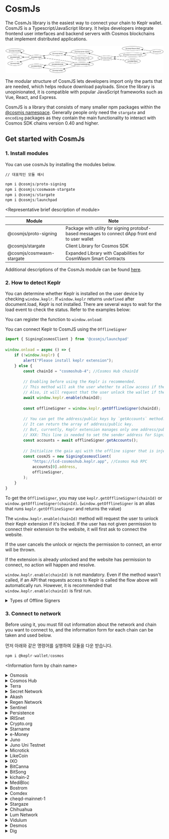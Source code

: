 # CosmJs

The CosmJs library is the easiest way to connect your chain to Keplr wallet. CosmJS is a Typescript/JavaScript library. It helps developers integrate frontend user interfaces and backend servers with Cosmos blockchains that implement distributed applications.&#x20;

![](<../.gitbook/assets/image (1) (1).png>)

The modular structure of CosmJS lets developers import only the parts that are needed, which helps reduce download payloads. Since the library is unopinionated, it is compatible with popular JavaScript frameworks such as Vue, React, and Express.&#x20;

CosmJS is a library that consists of many smaller npm packages within the [@cosmjs namespace](https://www.npmjs.com/org/cosmjs). Generally people only need the `stargate` and `encoding` packages as they contain the main functionality to interact with Cosmos SDK chains version 0.40 and higher.&#x20;

## Get started with CosmJs

### 1. Install modules

You can use cosmJs by installing the modules below.

```
// 대표적인 모듈 예시
```

```javascript
npm i @cosmjs/proto-signing
npm i @cosmjs/cosmwasm-stargate
npm i @cosmjs/stargate
npm i @cosmjs/launchpad
```

\<Representative brief description of module>

| Module                    | Note                                                                                              |
| ------------------------- | ------------------------------------------------------------------------------------------------- |
| @cosmjs/proto-signing     | Package with utility for signing protobuf-based messages to connect dApp front end to user wallet |
| @cosmjs/stargate          | Client Library for Cosmos SDK                                                                     |
| @cosmjs/cosmwasm-stargate | Expanded Library with Capabilities for CosmWasm Smart Contracts                                   |

Additional descriptions of the CosmJs module can be found [here](https://www.npmjs.com/org/cosmjs).

### 2. How to detect Keplr

You can determine whether Keplr is installed on the user device by checking `window.keplr`. If `window.keplr` returns `undefined` after document.load, Keplr is not installed. There are several ways to wait for the load event to check the status. Refer to the examples below:

You can register the function to `window.onload`:



You can connect Keplr to CosmJS using the `OfflineSigner`

```javascript
import { SigningCosmosClient } from '@cosmjs/launchpad'

window.onload = async () => {
    if (!window.keplr) {
        alert("Please install keplr extension");
    } else {
        const chainId = "cosmoshub-4"; //Cosmos Hub chainId
        
        // Enabling before using the Keplr is recommended.
        // This method will ask the user whether to allow access if they haven't visited this website.
        // Also, it will request that the user unlock the wallet if the wallet is locked.
        await window.keplr.enable(chainId);

        const offlineSigner = window.keplr.getOfflineSigner(chainId);

        // You can get the address/public keys by `getAccounts` method.
        // It can return the array of address/public key.
        // But, currently, Keplr extension manages only one address/public key pair.
        // XXX: This line is needed to set the sender address for SigningCosmosClient.
        const accounts = await offlineSigner.getAccounts();

        // Initialize the gaia api with the offline signer that is injected by Keplr extension.
        const cosmJS = new SigningCosmosClient(
            "https://lcd-cosmoshub.keplr.app", //Cosmos Hub RPC
            accounts[0].address,
            offlineSigner,
        );
    }
}
```

To get the `OfflineSigner`, you may use `keplr.getOfflineSigner(chainId)` or `window.getOfflineSigner(chainId)`. (`window.getOfflineSigner` is an alias that runs `keplr.getOfflineSigner` and returns the value)

The `window.keplr.enable(chainId)` method will request the user to unlock their Keplr extension if it's locked. If the user has not given permission to connect their extension to the website, it will first ask to connect the website.

If the user cancels the unlock or rejects the permission to connect, an error will be thrown.

If the extension is already unlocked and the website has permission to connect, no action will happen and resolve.

`window.keplr.enable(chainId)` is not mandatory. Even if the method wasn't called, if an API that requests access to Keplr is called the flow above will automatically run. However, it is recommended that `window.keplr.enable(chainId)` is first run.

<details>

<summary>Types of Offline Signers</summary>

In CosmJS, there are two types of Signers: OfflineSigner and OfflineDirectSigner. OfflineSigner is used to sign SignDoc serialized with Amino in Cosmos SDK Launchpad (Cosmos SDK v0.39.x or below). OfflineDirectSigner is used to sign Protobuf encoded SignDoc.

Keplr supports both types of Signers. Keplr’s `keplr.getOfflineSigner(chainId)` or `window.getOfflineSigner(chainId)` returns a Signer that satisfies both the OfflineSigner and OfflineDirectSigner. Therefore, when using CosmJS with this Signer, Amino is used for Launchpad chains and Protobuf is used for Stargate chains.

However, if the msg to be sent is able to be serialized/deserialized using Amino codec you can use a signer for Amino. Also, as there are some limitations to protobuf type sign doc, there may be cases when Amino is necessary. For example, Protobuf formatted sign doc is currently not supported by Ledger Nano’s Cosmos app. Also, because protobuf sign doc is binary formatted, msgs not natively supported by Keplr may not be human-readable.

If you’d like to enforce the use of Amino, you can use the following APIs: `keplr.getOfflineSignerOnlyAmino(chainId)` or `window.getOfflineSignerOnlyAmino(chainId: string)`. Because this will always return an Amino compatible signer, any CosmJS requested msg that is Amino compatible will request an Amino SignDoc to Keplr.

Also, `window.getOfflineSignerAuto(chainId: string): Promise<OfflineSigner | OfflineDirectSigner>` or `window.getOfflineSignerAuto(chainId: string): Promise<OfflineSigner | OfflineDirectSigner>` API is supported. Please note that the value returned is async. This API automatically returns a signer that only supports Amino if the account is a Ledger-based account, and returns a signer that is compatible for both Amino and Protobuf if the account is a mnemonic/private key-based account. Because this API is affected by the type of the connected Keplr account, if [keplr\_keystorechange](https://docs.keplr.app/api/#change-key-store-event) event is used to detect account changes the signer must be changed using the API when this event has been triggered.

</details>

### 3. Connect to network

Before using it, you must fill out information about the network and chain you want to connect to, and the information form for each chain can be taken and used below.

먼저 아래와 같은 명령어를 실행하여 모듈을 다운 받습니다.

```javascript
npm i @keplr-wallet/cosmos
```

\<Information form by chain name>

<details>

<summary>Osmosis</summary>

```javascript
import { Bech32Address } from '@keplr-wallet/cosmos';

// https://github.com/osmosis-labs/osmosis-frontend/blob/master/src/config.ts#L531

export const EmbedChainInfos =
	{
	rpc: 'https://rpc-osmosis.blockapsis.com',
  	rest: 'https://lcd-osmosis.blockapsis.com',
	chainId: 'osmosis-1',
	chainName: 'Osmosis',
	stakeCurrency: {
		coinDenom: 'OSMO',
		coinMinimalDenom: 'uosmo',
		coinDecimals: 6,
		coinGeckoId: 'osmosis',
		coinImageUrl: window.location.origin + '/public/assets/tokens/osmosis.svg',
	},
	bip44: {
		coinType: 118,
	},
		bech32Config: Bech32Address.defaultBech32Config('osmo'),
		currencies: [
			{
				coinDenom: 'OSMO',
				coinMinimalDenom: 'uosmo',
				coinDecimals: 6,
				coinGeckoId: 'osmosis',
				coinImageUrl: window.location.origin + '/public/assets/tokens/osmosis.svg',
			},
			{
				coinDenom: 'ION',
				coinMinimalDenom: 'uion',
				coinDecimals: 6,
				coinGeckoId: 'ion',
				coinImageUrl: window.location.origin + '/public/assets/tokens/ion.png',
			},
		],
		feeCurrencies: [
			{
				coinDenom: 'OSMO',
				coinMinimalDenom: 'uosmo',
				coinDecimals: 6,
				coinGeckoId: 'osmosis',
				coinImageUrl: window.location.origin + '/public/assets/tokens/osmosis.svg',
			},
		],
		features: ['stargate', 'ibc-transfer', 'no-legacy-stdTx', 'ibc-go'],
		explorerUrlToTx: 'https://www.mintscan.io/osmosis/txs/{txHash}',
	}
```

</details>

<details>

<summary>Cosmos Hub</summary>

```javascript
import { Bech32Address } from '@keplr-wallet/cosmos';

// https://github.com/osmosis-labs/osmosis-frontend/blob/master/src/config.ts#L531

export const EmbedChainInfos = 
	
	{
		rpc: 'https://rpc-cosmoshub.keplr.app',
		rest: 'https://lcd-cosmoshub.keplr.app',
		chainId: 'cosmoshub-4',
		chainName: 'Cosmos Hub',
		stakeCurrency: {
			coinDenom: 'ATOM',
			coinMinimalDenom: 'uatom',
			coinDecimals: 6,
			coinGeckoId: 'cosmos',
			coinImageUrl: window.location.origin + '/public/assets/tokens/cosmos.svg',
		},
		bip44: {
			coinType: 118,
		},
		bech32Config: Bech32Address.defaultBech32Config('cosmos'),
		currencies: [
			{
				coinDenom: 'ATOM',
				coinMinimalDenom: 'uatom',
				coinDecimals: 6,
				coinGeckoId: 'cosmos',
				coinImageUrl: window.location.origin + '/public/assets/tokens/cosmos.svg',
			},
		],
		feeCurrencies: [
			{
				coinDenom: 'ATOM',
				coinMinimalDenom: 'uatom',
				coinDecimals: 6,
				coinGeckoId: 'cosmos',
				coinImageUrl: window.location.origin + '/public/assets/tokens/cosmos.svg',
			},
		],
		coinType: 118,
		features: ['stargate', 'ibc-transfer', 'no-legacy-stdTx', 'ibc-go'],
		explorerUrlToTx: 'https://www.mintscan.io/cosmos/txs/{txHash}',
	},
```

</details>

<details>

<summary>Terra</summary>

```javascript
import { Bech32Address } from '@keplr-wallet/cosmos';

// https://github.com/osmosis-labs/osmosis-frontend/blob/master/src/config.ts#L531

export const EmbedChainInfos = 
	
		{
		rpc: 'https://rpc-columbus.keplr.app',
		rest: 'https://lcd-columbus.keplr.app',
		chainId: 'columbus-5',
		chainName: 'Terra',
		stakeCurrency: {
			coinDenom: 'LUNA',
			coinMinimalDenom: 'uluna',
			coinDecimals: 6,
			coinGeckoId: 'terra-luna',
			coinImageUrl: window.location.origin + '/public/assets/tokens/luna.png',
		},
		bip44: {
			coinType: 330,
		},
		bech32Config: Bech32Address.defaultBech32Config('terra'),
		currencies: [
			{
				coinDenom: 'LUNA',
				coinMinimalDenom: 'uluna',
				coinDecimals: 6,
				coinGeckoId: 'terra-luna',
				coinImageUrl: window.location.origin + '/public/assets/tokens/luna.png',
			},
			{
				coinDenom: 'UST',
				coinMinimalDenom: 'uusd',
				coinDecimals: 6,
				coinGeckoId: 'terrausd',
				coinImageUrl: window.location.origin + '/public/assets/tokens/ust.png',
			},
			{
				coinDenom: 'KRT',
				coinMinimalDenom: 'ukrw',
				coinDecimals: 6,
				coinGeckoId: 'terra-krw',
				coinImageUrl: window.location.origin + '/public/assets/tokens/krt.png',
			},
		],
		feeCurrencies: [
			{
				coinDenom: 'LUNA',
				coinMinimalDenom: 'uluna',
				coinDecimals: 6,
				coinGeckoId: 'terra-luna',
				coinImageUrl: window.location.origin + '/public/assets/tokens/luna.png',
			},
			{
				coinDenom: 'UST',
				coinMinimalDenom: 'uusd',
				coinDecimals: 6,
				coinGeckoId: 'terrausd',
				coinImageUrl: window.location.origin + '/public/assets/tokens/ust.png',
			},
		],
		gasPriceStep: {
			low: 0.015,
			average: 0.015,
			high: 0.015,
		},
		features: ['stargate', 'ibc-transfer', 'no-legacy-stdTx'],
		explorerUrlToTx: 'https://finder.terra.money/columbus-5/tx/{txHash}',
	}
```

</details>

<details>

<summary>Secret Network</summary>

```javascript
import { Bech32Address } from '@keplr-wallet/cosmos';

// https://github.com/osmosis-labs/osmosis-frontend/blob/master/src/config.ts#L531

export const EmbedChainInfos = 
	
	{
		rpc: 'https://rpc-secret.keplr.app',
		rest: 'https://lcd-secret.keplr.app',
		chainId: 'secret-4',
		chainName: 'Secret Network',
		stakeCurrency: {
			coinDenom: 'SCRT',
			coinMinimalDenom: 'uscrt',
			coinDecimals: 6,
			coinGeckoId: 'secret',
			coinImageUrl: window.location.origin + '/public/assets/tokens/scrt.svg',
		},
		bip44: {
			coinType: 529,
		},
		bech32Config: Bech32Address.defaultBech32Config('secret'),
		currencies: [
			{
				coinDenom: 'SCRT',
				coinMinimalDenom: 'uscrt',
				coinDecimals: 6,
				coinGeckoId: 'secret',
				coinImageUrl: window.location.origin + '/public/assets/tokens/scrt.svg',
			},
		],
		feeCurrencies: [
			{
				coinDenom: 'SCRT',
				coinMinimalDenom: 'uscrt',
				coinDecimals: 6,
				coinGeckoId: 'secret',
				coinImageUrl: window.location.origin + '/public/assets/tokens/scrt.svg',
			},
		],
		coinType: 118,
		features: ['stargate', 'ibc-transfer', 'no-legacy-stdTx'],
		explorerUrlToTx: 'https://secretnodes.com/secret/chains/secret-4/transactions/{txHash}',
	}
```

</details>

<details>

<summary>Akash</summary>

```javascript
import { Bech32Address } from '@keplr-wallet/cosmos';

// https://github.com/osmosis-labs/osmosis-frontend/blob/master/src/config.ts#L531

export const EmbedChainInfos = 
	
	{
		rpc: 'https://rpc-akash.keplr.app',
		rest: 'https://lcd-akash.keplr.app',
		chainId: 'akashnet-2',
		chainName: 'Akash',
		stakeCurrency: {
			coinDenom: 'AKT',
			coinMinimalDenom: 'uakt',
			coinDecimals: 6,
			coinGeckoId: 'akash-network',
			coinImageUrl: window.location.origin + '/public/assets/tokens/akt.svg',
		},
		bip44: {
			coinType: 118,
		},
		bech32Config: Bech32Address.defaultBech32Config('akash'),
		currencies: [
			{
				coinDenom: 'AKT',
				coinMinimalDenom: 'uakt',
				coinDecimals: 6,
				coinGeckoId: 'akash-network',
				coinImageUrl: window.location.origin + '/public/assets/tokens/akt.svg',
			},
		],
		feeCurrencies: [
			{
				coinDenom: 'AKT',
				coinMinimalDenom: 'uakt',
				coinDecimals: 6,
				coinGeckoId: 'akash-network',
				coinImageUrl: window.location.origin + '/public/assets/tokens/akt.svg',
			},
		],
		coinType: 118,
		features: ['stargate', 'ibc-transfer'],
		explorerUrlToTx: 'https://www.mintscan.io/akash/txs/{txHash}',
	}
```

</details>

<details>

<summary>Regen Network</summary>

```javascript
import { Bech32Address } from '@keplr-wallet/cosmos';

// https://github.com/osmosis-labs/osmosis-frontend/blob/master/src/config.ts#L531

export const EmbedChainInfos = 
	
	{
		rpc: 'https://rpc-regen.keplr.app',
		rest: 'https://lcd-regen.keplr.app',
		chainId: 'regen-1',
		chainName: 'Regen Network',
		stakeCurrency: {
			coinDenom: 'REGEN',
			coinMinimalDenom: 'uregen',
			coinDecimals: 6,
			coinImageUrl: window.location.origin + '/public/assets/tokens/regen.png',
			coinGeckoId: 'regen',
		},
		bip44: { coinType: 118 },
		bech32Config: Bech32Address.defaultBech32Config('regen'),
		currencies: [
			{
				coinDenom: 'REGEN',
				coinMinimalDenom: 'uregen',
				coinDecimals: 6,
				coinImageUrl: window.location.origin + '/public/assets/tokens/regen.png',
				coinGeckoId: 'regen',
			},
		],
		feeCurrencies: [
			{
				coinDenom: 'REGEN',
				coinMinimalDenom: 'uregen',
				coinDecimals: 6,
				coinImageUrl: window.location.origin + '/public/assets/tokens/regen.png',
				coinGeckoId: 'regen',
			},
		],
		features: ['stargate', 'ibc-transfer', 'no-legacy-stdTx'],
		explorerUrlToTx: 'https://regen.aneka.io/txs/{txHash}',
	}
```

</details>

<details>

<summary>Sentinel</summary>

```javascript
import { Bech32Address } from '@keplr-wallet/cosmos';

// https://github.com/osmosis-labs/osmosis-frontend/blob/master/src/config.ts#L531

export const EmbedChainInfos = 
	
	{
		rpc: 'https://rpc-sentinel.keplr.app',
		rest: 'https://lcd-sentinel.keplr.app',
		chainId: 'sentinelhub-2',
		chainName: 'Sentinel',
		stakeCurrency: {
			coinDenom: 'DVPN',
			coinMinimalDenom: 'udvpn',
			coinDecimals: 6,
			coinGeckoId: 'sentinel',
			coinImageUrl: window.location.origin + '/public/assets/tokens/dvpn.png',
		},
		bip44: { coinType: 118 },
		bech32Config: Bech32Address.defaultBech32Config('sent'),
		currencies: [
			{
				coinDenom: 'DVPN',
				coinMinimalDenom: 'udvpn',
				coinDecimals: 6,
				coinGeckoId: 'sentinel',
				coinImageUrl: window.location.origin + '/public/assets/tokens/dvpn.png',
			},
		],
		feeCurrencies: [
			{
				coinDenom: 'DVPN',
				coinMinimalDenom: 'udvpn',
				coinDecimals: 6,
				coinGeckoId: 'sentinel',
				coinImageUrl: window.location.origin + '/public/assets/tokens/dvpn.png',
			},
		],
		explorerUrlToTx: 'https://www.mintscan.io/sentinel/txs/{txHash}',
		features: ['stargate', 'ibc-transfer'],
	}
```

</details>

<details>

<summary>Persistence</summary>

```javascript
import { Bech32Address } from '@keplr-wallet/cosmos';

// https://github.com/osmosis-labs/osmosis-frontend/blob/master/src/config.ts#L531

export const EmbedChainInfos = 
	
	{
		rpc: 'https://rpc-persistence.keplr.app',
		rest: 'https://lcd-persistence.keplr.app',
		chainId: 'core-1',
		chainName: 'Persistence',
		stakeCurrency: {
			coinDenom: 'XPRT',
			coinMinimalDenom: 'uxprt',
			coinDecimals: 6,
			coinGeckoId: 'persistence',
			coinImageUrl: window.location.origin + '/public/assets/tokens/xprt.png',
		},
		bip44: {
			coinType: 750,
		},
		bech32Config: Bech32Address.defaultBech32Config('persistence'),
		currencies: [
			{
				coinDenom: 'XPRT',
				coinMinimalDenom: 'uxprt',
				coinDecimals: 6,
				coinGeckoId: 'persistence',
				coinImageUrl: window.location.origin + '/public/assets/tokens/xprt.png',
			},
		],
		feeCurrencies: [
			{
				coinDenom: 'XPRT',
				coinMinimalDenom: 'uxprt',
				coinDecimals: 6,
				coinGeckoId: 'persistence',
				coinImageUrl: window.location.origin + '/public/assets/tokens/xprt.png',
			},
		],
		features: ['stargate', 'ibc-transfer'],
		explorerUrlToTx: 'https://www.mintscan.io/persistence/txs/{txHash}',
	}
```

</details>

<details>

<summary>IRISnet</summary>

```javascript
import { Bech32Address } from '@keplr-wallet/cosmos';

// https://github.com/osmosis-labs/osmosis-frontend/blob/master/src/config.ts#L531

export const EmbedChainInfos = 
	
	{
		rpc: 'https://rpc-iris.keplr.app',
		rest: 'https://lcd-iris.keplr.app',
		chainId: 'irishub-1',
		chainName: 'IRISnet',
		stakeCurrency: {
			coinDenom: 'IRIS',
			coinMinimalDenom: 'uiris',
			coinDecimals: 6,
			coinGeckoId: 'iris-network',
			coinImageUrl: window.location.origin + '/public/assets/tokens/iris.svg',
		},
		bip44: {
			coinType: 118,
		},
		bech32Config: Bech32Address.defaultBech32Config('iaa'),
		currencies: [
			{
				coinDenom: 'IRIS',
				coinMinimalDenom: 'uiris',
				coinDecimals: 6,
				coinGeckoId: 'iris-network',
				coinImageUrl: window.location.origin + '/public/assets/tokens/iris.svg',
			},
		],
		feeCurrencies: [
			{
				coinDenom: 'IRIS',
				coinMinimalDenom: 'uiris',
				coinDecimals: 6,
				coinGeckoId: 'iris-network',
				coinImageUrl: window.location.origin + '/public/assets/tokens/iris.svg',
			},
		],
		features: ['stargate', 'ibc-transfer', 'no-legacy-stdTx'],
		explorerUrlToTx: 'https://www.mintscan.io/iris/txs/{txHash}'
	}
```

</details>

<details>

<summary>Crypto.org</summary>

```javascript
import { Bech32Address } from '@keplr-wallet/cosmos';

// https://github.com/osmosis-labs/osmosis-frontend/blob/master/src/config.ts#L531

export const EmbedChainInfos = 
	
	{
		rpc: 'https://rpc-crypto-org.keplr.app/',
		rest: 'https://lcd-crypto-org.keplr.app/',
		chainId: 'crypto-org-chain-mainnet-1',
		chainName: 'Crypto.org',
		stakeCurrency: {
			coinDenom: 'CRO',
			coinMinimalDenom: 'basecro',
			coinDecimals: 8,
			coinGeckoId: 'crypto-com-chain',
			coinImageUrl: window.location.origin + '/public/assets/tokens/cro.png',
		},
		bip44: {
			coinType: 394,
		},
		bech32Config: Bech32Address.defaultBech32Config('cro'),
		currencies: [
			{
				coinDenom: 'CRO',
				coinMinimalDenom: 'basecro',
				coinDecimals: 8,
				coinGeckoId: 'crypto-com-chain',
				coinImageUrl: window.location.origin + '/public/assets/tokens/cro.png',
			},
		],
		feeCurrencies: [
			{
				coinDenom: 'CRO',
				coinMinimalDenom: 'basecro',
				coinDecimals: 8,
				coinGeckoId: 'crypto-com-chain',
				coinImageUrl: window.location.origin + '/public/assets/tokens/cro.png',
			},
		],
		features: ['stargate', 'ibc-transfer', 'no-legacy-stdTx'],
		explorerUrlToTx: 'https://www.mintscan.io/crypto-org/txs/{txHash}',
	}
```

</details>

<details>

<summary>Starname</summary>

```javascript
import { Bech32Address } from '@keplr-wallet/cosmos';

// https://github.com/osmosis-labs/osmosis-frontend/blob/master/src/config.ts#L531

export const EmbedChainInfos = 
	
	{
		rpc: 'https://rpc-iov.keplr.app',
		rest: 'https://lcd-iov.keplr.app',
		chainId: 'iov-mainnet-ibc',
		chainName: 'Starname',
		stakeCurrency: {
			coinDenom: 'IOV',
			coinMinimalDenom: 'uiov',
			coinDecimals: 6,
			coinGeckoId: 'starname',
			coinImageUrl: window.location.origin + '/public/assets/tokens/iov.png',
		},
		bip44: {
			coinType: 234,
		},
		bech32Config: Bech32Address.defaultBech32Config('star'),
		currencies: [
			{
				coinDenom: 'IOV',
				coinMinimalDenom: 'uiov',
				coinDecimals: 6,
				coinGeckoId: 'starname',
				coinImageUrl: window.location.origin + '/public/assets/tokens/iov.png',
			},
		],
		feeCurrencies: [
			{
				coinDenom: 'IOV',
				coinMinimalDenom: 'uiov',
				coinDecimals: 6,
				coinGeckoId: 'starname',
				coinImageUrl: window.location.origin + '/public/assets/tokens/iov.png',
			},
		],
		features: ['stargate', 'ibc-transfer'],
		explorerUrlToTx: 'https://www.mintscan.io/starname/txs/{txHash}',
	}
```

</details>

<details>

<summary>e-Money</summary>

```javascript
import { Bech32Address } from '@keplr-wallet/cosmos';

// https://github.com/osmosis-labs/osmosis-frontend/blob/master/src/config.ts#L531

export const EmbedChainInfos = 
	
	{
		rpc: 'https://rpc-emoney.keplr.app',
		rest: 'https://lcd-emoney.keplr.app',
		chainId: 'emoney-3',
		chainName: 'e-Money',
		stakeCurrency: {
			coinDenom: 'NGM',
			coinMinimalDenom: 'ungm',
			coinDecimals: 6,
			coinGeckoId: 'e-money',
			coinImageUrl: window.location.origin + '/public/assets/tokens/ngm.png',
		},
		bip44: {
			coinType: 118,
		},
		bech32Config: Bech32Address.defaultBech32Config('emoney'),
		currencies: [
			{
				coinDenom: 'NGM',
				coinMinimalDenom: 'ungm',
				coinDecimals: 6,
				coinGeckoId: 'e-money',
				coinImageUrl: window.location.origin + '/public/assets/tokens/ngm.png',
			},
			{
				coinDenom: 'EEUR',
				coinMinimalDenom: 'eeur',
				coinDecimals: 6,
				coinGeckoId: 'e-money-eur',
				coinImageUrl: window.location.origin + '/public/assets/tokens/eeur.png',
			},
		],
		feeCurrencies: [
			{
				coinDenom: 'NGM',
				coinMinimalDenom: 'ungm',
				coinDecimals: 6,
				coinGeckoId: 'e-money',
				coinImageUrl: window.location.origin + '/public/assets/tokens/ngm.png',
			},
		],
		gasPriceStep: {
			low: 1,
			average: 1,
			high: 1,
		},
		features: ['stargate', 'ibc-transfer'],
		explorerUrlToTx: 'https://emoney.bigdipper.live/transactions/{txHash}',
	}
```

</details>

<details>

<summary>Juno</summary>

```javascript
import { Bech32Address } from '@keplr-wallet/cosmos';

// https://github.com/osmosis-labs/osmosis-frontend/blob/master/src/config.ts#L531

export const EmbedChainInfos = 
	
	{
		rpc: 'https://rpc-juno.keplr.app',
		rest: 'https://lcd-juno.keplr.app',
		chainId: 'juno-1',
		chainName: 'Juno',
		stakeCurrency: {
			coinDenom: 'JUNO',
			coinMinimalDenom: 'ujuno',
			coinDecimals: 6,
			coinGeckoId: 'juno-network',
			coinImageUrl: window.location.origin + '/public/assets/tokens/juno.svg',
		},
		bip44: {
			coinType: 118,
		},
		bech32Config: Bech32Address.defaultBech32Config('juno'),
		currencies: [
			{
				coinDenom: 'JUNO',
				coinMinimalDenom: 'ujuno',
				coinDecimals: 6,
				coinGeckoId: 'juno-network',
				coinImageUrl: window.location.origin + '/public/assets/tokens/juno.svg',
			},
		],
		feeCurrencies: [
			{
				coinDenom: 'JUNO',
				coinMinimalDenom: 'ujuno',
				coinDecimals: 6,
				coinGeckoId: 'juno-network',
				coinImageUrl: window.location.origin + '/public/assets/tokens/juno.svg',
			},
		],
		features: ['stargate', 'ibc-transfer'],
		explorerUrlToTx: 'https://www.mintscan.io/juno/txs/{txHash}',
	}
```

</details>

<details>

<summary>Juno Uni Testnet</summary>

```javascript
import { Bech32Address } from "@keplr-wallet/cosmos";

const ChainInfo = {
  rpc: "https://rpc.uni.junomint.com",
  rest: "https://lcd-juno.keplr.app",
  chainId: "uni-3",
  chainName: "Juno Uni Testnet",
  stakeCurrency: {
    coinDenom: "JUNOX",
    coinMinimalDenom: "ujunox",
    coinDecimals: 6,
    coinGeckoId: "juno-network",
    coinImageUrl: window.location.origin + "/public/assets/tokens/juno.svg",
  },
  bip44: {
    coinType: 118,
  },
  bech32Config: Bech32Address.defaultBech32Config("juno"),
  currencies: [
    {
      coinDenom: "JUNOX",
      coinMinimalDenom: "ujunox",
      coinDecimals: 6,
      coinGeckoId: "juno-network",
      coinImageUrl: window.location.origin + "/public/assets/tokens/juno.svg",
    },
  ],
  feeCurrencies: [
    {
      coinDenom: "JUNOX",
      coinMinimalDenom: "ujunox",
      coinDecimals: 6,
      coinGeckoId: "juno-network",
      coinImageUrl: window.location.origin + "/public/assets/tokens/juno.svg",
    },
  ],
  features: ["stargate", "ibc-transfer"],
  explorerUrlToTx: "https://www.mintscan.io/juno/txs/{txHash}",
};

export default ChainInfo;
```

</details>

<details>

<summary>Microtick</summary>

```javascript
import { Bech32Address } from '@keplr-wallet/cosmos';

// https://github.com/osmosis-labs/osmosis-frontend/blob/master/src/config.ts#L531

export const EmbedChainInfos = 
	
	{
		rpc: 'https://rpc-microtick.keplr.app',
		rest: 'https://lcd-microtick.keplr.app',
		chainId: 'microtick-1',
		chainName: 'Microtick',
		stakeCurrency: {
			coinDenom: 'TICK',
			coinMinimalDenom: 'utick',
			coinDecimals: 6,
			coinGeckoId: 'pool:utick',
			coinImageUrl: window.location.origin + '/public/assets/tokens/tick.svg',
		},
		bip44: {
			coinType: 118,
		},
		bech32Config: Bech32Address.defaultBech32Config('micro'),
		currencies: [
			{
				coinDenom: 'TICK',
				coinMinimalDenom: 'utick',
				coinDecimals: 6,
				coinGeckoId: 'pool:utick',
				coinImageUrl: window.location.origin + '/public/assets/tokens/tick.svg',
			},
		],
		feeCurrencies: [
			{
				coinDenom: 'TICK',
				coinMinimalDenom: 'utick',
				coinDecimals: 6,
				coinGeckoId: 'pool:utick',
				coinImageUrl: window.location.origin + '/public/assets/tokens/tick.svg',
			},
		],
		features: ['stargate', 'ibc-transfer'],
		explorerUrlToTx: 'https://explorer.microtick.zone/transactions/{txHash}',
	}
```

</details>

<details>

<summary>LikeCoin</summary>

```javascript
import { Bech32Address } from '@keplr-wallet/cosmos';

// https://github.com/osmosis-labs/osmosis-frontend/blob/master/src/config.ts#L531

export const EmbedChainInfos = 
	
	{
		rpc: 'https://mainnet-node.like.co/rpc',
		rest: 'https://mainnet-node.like.co',
		chainId: 'likecoin-mainnet-2',
		chainName: 'LikeCoin',
		stakeCurrency: {
			coinDenom: 'LIKE',
			coinMinimalDenom: 'nanolike',
			coinDecimals: 9,
			coinGeckoId: 'likecoin',
			coinImageUrl: window.location.origin + '/public/assets/tokens/likecoin.svg',
		},
		bip44: {
			coinType: 118,
		},
		bech32Config: Bech32Address.defaultBech32Config('cosmos'),
		currencies: [
			{
				coinDenom: 'LIKE',
				coinMinimalDenom: 'nanolike',
				coinDecimals: 9,
				coinGeckoId: 'likecoin',
				coinImageUrl: window.location.origin + '/public/assets/tokens/likecoin.svg',
			},
		],
		feeCurrencies: [
			{
				coinDenom: 'LIKE',
				coinMinimalDenom: 'nanolike',
				coinDecimals: 9,
				coinGeckoId: 'likecoin',
				coinImageUrl: window.location.origin + '/public/assets/tokens/likecoin.svg',
			},
		],
		features: ['stargate', 'ibc-transfer'],
		explorerUrlToTx: 'https://likecoin.bigdipper.live/transactions/{txHash}',
	}
```

</details>

<details>

<summary>IXO</summary>

```javascript
import { Bech32Address } from '@keplr-wallet/cosmos';

// https://github.com/osmosis-labs/osmosis-frontend/blob/master/src/config.ts#L531

export const EmbedChainInfos = 
	
	{
		rpc: 'https://rpc-impacthub.keplr.app',
		rest: 'https://lcd-impacthub.keplr.app',
		chainId: 'impacthub-3',
		chainName: 'IXO',
		stakeCurrency: {
			coinDenom: 'IXO',
			coinMinimalDenom: 'uixo',
			coinDecimals: 6,
			coinGeckoId: 'pool:uixo',
			coinImageUrl: window.location.origin + '/public/assets/tokens/ixo.svg',
		},
		bip44: {
			coinType: 118,
		},
		bech32Config: Bech32Address.defaultBech32Config('ixo'),
		currencies: [
			{
				coinDenom: 'IXO',
				coinMinimalDenom: 'uixo',
				coinDecimals: 6,
				coinGeckoId: 'pool:uixo',
				coinImageUrl: window.location.origin + '/public/assets/tokens/ixo.png',
			},
		],
		feeCurrencies: [
			{
				coinDenom: 'IXO',
				coinMinimalDenom: 'uixo',
				coinDecimals: 6,
				coinGeckoId: 'pool:uixo',
				coinImageUrl: window.location.origin + '/public/assets/tokens/ixo.png',
			},
		],
		features: ['stargate', 'ibc-transfer'],
		explorerUrlToTx: 'https://blockscan.ixo.world/transactions/{txHash}',
	}
```

</details>

<details>

<summary>BitCanna</summary>

```javascript
import { Bech32Address } from '@keplr-wallet/cosmos';

// https://github.com/osmosis-labs/osmosis-frontend/blob/master/src/config.ts#L531

export const EmbedChainInfos = 
	
	{
		rpc: 'https://rpc.bitcanna.io',
		rest: 'https://lcd.bitcanna.io',
		chainId: 'bitcanna-1',
		chainName: 'BitCanna',
		stakeCurrency: {
			coinDenom: 'BCNA',
			coinMinimalDenom: 'ubcna',
			coinDecimals: 6,
			coinGeckoId: 'bitcanna',
			coinImageUrl: window.location.origin + '/public/assets/tokens/bcna.svg',
		},
		bip44: {
			coinType: 118,
		},
		bech32Config: Bech32Address.defaultBech32Config('bcna'),
		currencies: [
			{
				coinDenom: 'BCNA',
				coinMinimalDenom: 'ubcna',
				coinDecimals: 6,
				coinGeckoId: 'bitcanna',
				coinImageUrl: window.location.origin + '/public/assets/tokens/bcna.svg',
			},
		],
		feeCurrencies: [
			{
				coinDenom: 'BCNA',
				coinMinimalDenom: 'ubcna',
				coinDecimals: 6,
				coinGeckoId: 'bitcanna',
				coinImageUrl: window.location.origin + '/public/assets/tokens/bcna.svg',
			},
		],
		features: ['stargate', 'ibc-transfer', 'no-legacy-stdTx'],
		explorerUrlToTx: 'https://www.mintscan.io/bitcanna/txs/{txHash}',
	}
```

</details>

<details>

<summary>BitSong</summary>

```javascript
import { Bech32Address } from '@keplr-wallet/cosmos';

// https://github.com/osmosis-labs/osmosis-frontend/blob/master/src/config.ts#L531

export const EmbedChainInfos = 
	
	{
		rpc: 'https://rpc.explorebitsong.com',
		rest: 'https://lcd.explorebitsong.com',
		chainId: 'bitsong-2b',
		chainName: 'BitSong',
		stakeCurrency: {
			coinDenom: 'BTSG',
			coinMinimalDenom: 'ubtsg',
			coinDecimals: 6,
			coinGeckoId: 'pool:ubtsg',
			coinImageUrl: window.location.origin + '/public/assets/tokens/btsg.svg',
		},
		bip44: {
			coinType: 639,
		},
		bech32Config: Bech32Address.defaultBech32Config('bitsong'),
		currencies: [
			{
				coinDenom: 'BTSG',
				coinMinimalDenom: 'ubtsg',
				coinDecimals: 6,
				coinGeckoId: 'pool:ubtsg',
				coinImageUrl: window.location.origin + '/public/assets/tokens/btsg.svg',
			},
		],
		feeCurrencies: [
			{
				coinDenom: 'BTSG',
				coinMinimalDenom: 'ubtsg',
				coinDecimals: 6,
				coinGeckoId: 'pool:ubtsg',
				coinImageUrl: window.location.origin + '/public/assets/tokens/btsg.svg',
			},
		],
		features: ['stargate', 'ibc-transfer'],
		explorerUrlToTx: 'https://explorebitsong.com/transactions/{txHash}',
	}
```

</details>

<details>

<summary>kichain-2</summary>

```javascript
import { Bech32Address } from '@keplr-wallet/cosmos';

// https://github.com/osmosis-labs/osmosis-frontend/blob/master/src/config.ts#L531

export const EmbedChainInfos = 
	
	{
		rpc: 'https://rpc-mainnet.blockchain.ki',
		rest: 'https://api-mainnet.blockchain.ki',
		chainId: 'kichain-2',
		chainName: 'Ki',
		stakeCurrency: {
			coinDenom: 'XKI',
			coinMinimalDenom: 'uxki',
			coinDecimals: 6,
			coinGeckoId: 'pool:uxki',
			coinImageUrl: window.location.origin + '/public/assets/tokens/ki.svg',
		},
		bip44: {
			coinType: 118,
		},
		bech32Config: Bech32Address.defaultBech32Config('ki'),
		currencies: [
			{
				coinDenom: 'XKI',
				coinMinimalDenom: 'uxki',
				coinDecimals: 6,
				coinGeckoId: 'pool:uxki',
				coinImageUrl: window.location.origin + '/public/assets/tokens/ki.svg',
			},
		],
		feeCurrencies: [
			{
				coinDenom: 'XKI',
				coinMinimalDenom: 'uxki',
				coinDecimals: 6,
				coinGeckoId: 'pool:uxki',
				coinImageUrl: window.location.origin + '/public/assets/tokens/ki.svg',
			},
		],
		features: ['stargate', 'ibc-transfer'],
		explorerUrlToTx: 'https://www.mintscan.io/ki-chain/txs/{txHash}',
	}
```

</details>

<details>

<summary>MediBloc</summary>

```javascript
import { Bech32Address } from '@keplr-wallet/cosmos';

// https://github.com/osmosis-labs/osmosis-frontend/blob/master/src/config.ts#L531

export const EmbedChainInfos = 
	
	{
		rpc: 'https://rpc.gopanacea.org',
		rest: 'https://api.gopanacea.org',
		chainId: 'panacea-3',
		chainName: 'MediBloc',
		stakeCurrency: {
			coinDenom: 'MED',
			coinMinimalDenom: 'umed',
			coinDecimals: 6,
			coinGeckoId: 'medibloc',
			coinImageUrl: window.location.origin + '/public/assets/tokens/med.png',
		},
		bip44: {
			coinType: 371,
		},
		bech32Config: Bech32Address.defaultBech32Config('panacea'),
		currencies: [
			{
				coinDenom: 'MED',
				coinMinimalDenom: 'umed',
				coinDecimals: 6,
				coinGeckoId: 'medibloc',
				coinImageUrl: window.location.origin + '/public/assets/tokens/med.png',
			},
		],
		feeCurrencies: [
			{
				coinDenom: 'MED',
				coinMinimalDenom: 'umed',
				coinDecimals: 6,
				coinGeckoId: 'medibloc',
				coinImageUrl: window.location.origin + '/public/assets/tokens/med.png',
			},
		],
		gasPriceStep: {
			low: 5,
			average: 7,
			high: 9,
		},
		features: ['stargate', 'ibc-transfer'],
		explorerUrlToTx: 'https://www.mintscan.io/medibloc/txs/{txHash}',
	}
```

</details>

<details>

<summary>Bostrom</summary>

```javascript
import { Bech32Address } from '@keplr-wallet/cosmos';

// https://github.com/osmosis-labs/osmosis-frontend/blob/master/src/config.ts#L531

export const EmbedChainInfos = 
	
	{
		rpc: 'https://rpc.bostrom.cybernode.ai',
		rest: 'https://lcd.bostrom.cybernode.ai',
		chainId: 'bostrom',
		chainName: 'Bostrom',
		stakeCurrency: {
			coinDenom: 'BOOT',
			coinMinimalDenom: 'boot',
			coinDecimals: 0,
			// coinGeckoId: 'pool:boot',
			coinImageUrl: window.location.origin + '/public/assets/tokens/boot.png',
		},
		bip44: {
			coinType: 118,
		},
		bech32Config: Bech32Address.defaultBech32Config('bostrom'),
		currencies: [
			{
				coinDenom: 'BOOT',
				coinMinimalDenom: 'boot',
				coinDecimals: 0,
				// coinGeckoId: 'pool:boot',
				coinImageUrl: window.location.origin + '/public/assets/tokens/boot.png',
			},
		],
		feeCurrencies: [
			{
				coinDenom: 'BOOT',
				coinMinimalDenom: 'boot',
				coinDecimals: 0,
				// coinGeckoId: 'pool:boot',
				coinImageUrl: window.location.origin + '/public/assets/tokens/boot.png',
			},
		],
		features: ['stargate', 'ibc-transfer', 'no-legacy-stdTx'],
		explorerUrlToTx: 'https://cyb.ai/network/bostrom/tx/{txHash}',
	}
```

</details>

<details>

<summary>Comdex</summary>

```javascript
import { Bech32Address } from '@keplr-wallet/cosmos';

// https://github.com/osmosis-labs/osmosis-frontend/blob/master/src/config.ts#L531

export const EmbedChainInfos = 
	
	{
		rpc: 'https://rpc.comdex.one',
		rest: 'https://rest.comdex.one',
		chainId: 'comdex-1',
		chainName: 'Comdex',
		stakeCurrency: {
			coinDenom: 'CMDX',
			coinMinimalDenom: 'ucmdx',
			coinDecimals: 6,
			coinGeckoId: 'comdex',
			coinImageUrl: window.location.origin + '/public/assets/tokens/cmdx.png',
		},
		bip44: {
			coinType: 118,
		},
		bech32Config: Bech32Address.defaultBech32Config('comdex'),
		currencies: [
			{
				coinDenom: 'CMDX',
				coinMinimalDenom: 'ucmdx',
				coinDecimals: 6,
				coinGeckoId: 'comdex',
				coinImageUrl: window.location.origin + '/public/assets/tokens/cmdx.png',
			},
		],
		feeCurrencies: [
			{
				coinDenom: 'CMDX',
				coinMinimalDenom: 'ucmdx',
				coinDecimals: 6,
				coinGeckoId: 'comdex',
				coinImageUrl: window.location.origin + '/public/assets/tokens/cmdx.png',
			},
		],
		features: ['stargate', 'ibc-transfer', 'no-legacy-stdTx'],
		explorerUrlToTx: 'https://www.mintscan.io/comdex/txs/{txHash}',
	}
```

</details>

<details>

<summary>cheqd-mainnet-1</summary>

```javascript
import { Bech32Address } from '@keplr-wallet/cosmos';

// https://github.com/osmosis-labs/osmosis-frontend/blob/master/src/config.ts#L531

export const EmbedChainInfos = 
	
	{
		rpc: 'https://rpc.cheqd.net',
		rest: 'https://api.cheqd.net',
		chainId: 'cheqd-mainnet-1',
		chainName: 'cheqd',
		stakeCurrency: {
			coinDenom: 'CHEQ',
			coinMinimalDenom: 'ncheq',
			coinDecimals: 9,
			coinGeckoId: 'cheqd-network',
			coinImageUrl: window.location.origin + '/public/assets/tokens/cheq.svg',
		},
		bip44: {
			coinType: 118,
		},
		bech32Config: Bech32Address.defaultBech32Config('cheqd'),
		currencies: [
			{
				coinDenom: 'CHEQ',
				coinMinimalDenom: 'ncheq',
				coinDecimals: 9,
				coinGeckoId: 'cheqd-network',
				coinImageUrl: window.location.origin + '/public/assets/tokens/cheq.svg',
			},
		],
		feeCurrencies: [
			{
				coinDenom: 'CHEQ',
				coinMinimalDenom: 'ncheq',
				coinDecimals: 9,
				coinGeckoId: 'cheqd-network',
				coinImageUrl: window.location.origin + '/public/assets/tokens/cheq.svg',
			},
		],
		gasPriceStep: {
			low: 25,
			average: 30,
			high: 50,
		},
		features: ['stargate', 'ibc-transfer', 'no-legacy-stdTx'],
		explorerUrlToTx: 'https://cheqd.didx.co.za/transactions/{txHash}',
	}
```

</details>

<details>

<summary>Stargaze</summary>

```javascript
import { Bech32Address } from '@keplr-wallet/cosmos';

// https://github.com/osmosis-labs/osmosis-frontend/blob/master/src/config.ts#L531

export const EmbedChainInfos = 
	
	{
		rpc: 'https://rpc.stargaze-apis.com',
		rest: 'https://rest.stargaze-apis.com',
		chainId: 'stargaze-1',
		chainName: 'Stargaze',
		stakeCurrency: {
			coinDenom: 'STARS',
			coinMinimalDenom: 'ustars',
			coinDecimals: 6,
			coinGeckoId: 'pool:ustars',
			coinImageUrl: window.location.origin + '/public/assets/tokens/stars.png',
		},
		bip44: {
			coinType: 118,
		},
		bech32Config: Bech32Address.defaultBech32Config('stars'),
		currencies: [
			{
				coinDenom: 'STARS',
				coinMinimalDenom: 'ustars',
				coinDecimals: 6,
				coinGeckoId: 'pool:ustars',
				coinImageUrl: window.location.origin + '/public/assets/tokens/stars.png',
			},
		],
		feeCurrencies: [
			{
				coinDenom: 'STARS',
				coinMinimalDenom: 'ustars',
				coinDecimals: 6,
				coinGeckoId: 'pool:ustars',
				coinImageUrl: window.location.origin + '/public/assets/tokens/stars.png',
			},
		],
		features: ['stargate', 'ibc-transfer', 'no-legacy-stdTx'],
		explorerUrlToTx: 'https://www.mintscan.io/stargaze/txs/{txHash}',
	}
```

</details>

<details>

<summary>Chihuahua</summary>

```javascript
import { Bech32Address } from '@keplr-wallet/cosmos';

// https://github.com/osmosis-labs/osmosis-frontend/blob/master/src/config.ts#L531

export const EmbedChainInfos = 
	
	{
		rpc: 'https://rpc.chihuahua.wtf',
		rest: 'https://api.chihuahua.wtf',
		chainId: 'chihuahua-1',
		chainName: 'Chihuahua',
		stakeCurrency: {
			coinDenom: 'HUAHUA',
			coinMinimalDenom: 'uhuahua',
			coinDecimals: 6,
			coinGeckoId: 'pool:uhuahua',
			coinImageUrl: window.location.origin + '/public/assets/tokens/huahua.png',
		},
		bip44: {
			coinType: 118,
		},
		bech32Config: Bech32Address.defaultBech32Config('chihuahua'),
		currencies: [
			{
				coinDenom: 'HUAHUA',
				coinMinimalDenom: 'uhuahua',
				coinDecimals: 6,
				coinGeckoId: 'pool:uhuahua',
				coinImageUrl: window.location.origin + '/public/assets/tokens/huahua.png',
			},
		],
		feeCurrencies: [
			{
				coinDenom: 'HUAHUA',
				coinMinimalDenom: 'uhuahua',
				coinDecimals: 6,
				coinGeckoId: 'pool:uhuahua',
				coinImageUrl: window.location.origin + '/public/assets/tokens/huahua.png',
			},
		],
		gasPriceStep: {
			low: 0.025,
			average: 0.03,
			high: 0.035,
		},
		features: ['stargate', 'ibc-transfer', 'no-legacy-stdTx'],
		explorerUrlToTx: 'https://ping.pub/chihuahua/tx/{txHash}',
	}
```

</details>

<details>

<summary>Lum Network</summary>

```javascript
import { Bech32Address } from '@keplr-wallet/cosmos';

// https://github.com/osmosis-labs/osmosis-frontend/blob/master/src/config.ts#L531

export const EmbedChainInfos = 
	
	{
		rpc: 'https://node0.mainnet.lum.network/rpc',
		rest: 'https://node0.mainnet.lum.network/rest',
		chainId: 'lum-network-1',
		chainName: 'Lum Network',
		stakeCurrency: {
			coinDenom: 'LUM',
			coinMinimalDenom: 'ulum',
			coinDecimals: 6,
			coinGeckoId: 'pool:ulum',
			coinImageUrl: window.location.origin + '/public/assets/tokens/lum.svg',
		},
		bip44: {
			coinType: 118,
		},
		bech32Config: Bech32Address.defaultBech32Config('lum'),
		currencies: [
			{
				coinDenom: 'LUM',
				coinMinimalDenom: 'ulum',
				coinDecimals: 6,
				coinGeckoId: 'pool:ulum',
				coinImageUrl: window.location.origin + '/public/assets/tokens/lum.svg',
			},
		],
		feeCurrencies: [
			{
				coinDenom: 'LUM',
				coinMinimalDenom: 'ulum',
				coinDecimals: 6,
				coinGeckoId: 'pool:ulum',
				coinImageUrl: window.location.origin + '/public/assets/tokens/lum.svg',
			},
		],
		coinType: 118,
		features: ['stargate', 'ibc-transfer', 'no-legacy-stdTx', 'ibc-go'],
		explorerUrlToTx: 'https://www.mintscan.io/lum/txs/{txHash}',
	}
```

</details>

<details>

<summary>Vidulum</summary>

```javascript
import { Bech32Address } from '@keplr-wallet/cosmos';

// https://github.com/osmosis-labs/osmosis-frontend/blob/master/src/config.ts#L531

export const EmbedChainInfos = 
	
	{
		rpc: 'https://mainnet-rpc.vidulum.app',
		rest: 'https://mainnet-lcd.vidulum.app',
		chainId: 'vidulum-1',
		chainName: 'Vidulum',
		stakeCurrency: {
			coinDenom: 'VDL',
			coinMinimalDenom: 'uvdl',
			coinDecimals: 6,
			coinGeckoId: 'vidulum',
			coinImageUrl: window.location.origin + '/public/assets/tokens/vdl.svg',
		},
		bip44: {
			coinType: 370,
		},
		bech32Config: Bech32Address.defaultBech32Config('vdl'),
		currencies: [
			{
				coinDenom: 'VDL',
				coinMinimalDenom: 'uvdl',
				coinDecimals: 6,
				coinGeckoId: 'vidulum',
				coinImageUrl: window.location.origin + '/public/assets/tokens/vdl.svg',
			},
		],
		feeCurrencies: [
			{
				coinDenom: 'VDL',
				coinMinimalDenom: 'uvdl',
				coinDecimals: 6,
				coinGeckoId: 'vidulum',
				coinImageUrl: window.location.origin + '/public/assets/tokens/vdl.svg',
			},
		],
		coinType: 370,
		features: ['stargate', 'ibc-transfer', 'no-legacy-stdTx', 'ibc-go'],
		explorerUrlToTx: 'https://explorers.vidulum.app/vidulum/tx/{txHash}',
	}
```

</details>

<details>

<summary>Desmos</summary>

```javascript
import { Bech32Address } from '@keplr-wallet/cosmos';

// https://github.com/osmosis-labs/osmosis-frontend/blob/master/src/config.ts#L531

export const EmbedChainInfos = 
	
	{
		rpc: 'https://rpc.mainnet.desmos.network',
		rest: 'https://api.mainnet.desmos.network',
		chainId: 'desmos-mainnet',
		chainName: 'Desmos',
		stakeCurrency: {
			coinDenom: 'DSM',
			coinMinimalDenom: 'udsm',
			coinDecimals: 6,
			coinGeckoId: 'pool:udsm',
			coinImageUrl: window.location.origin + '/public/assets/tokens/dsm.svg',
		},
		bip44: {
			coinType: 852,
		},
		bech32Config: Bech32Address.defaultBech32Config('desmos'),
		currencies: [
			{
				coinDenom: 'DSM',
				coinMinimalDenom: 'udsm',
				coinDecimals: 6,
				coinGeckoId: 'pool:udsm',
				coinImageUrl: window.location.origin + '/public/assets/tokens/dsm.svg',
			},
		],
		feeCurrencies: [
			{
				coinDenom: 'DSM',
				coinMinimalDenom: 'udsm',
				coinDecimals: 6,
				coinGeckoId: 'pool:udsm',
				coinImageUrl: window.location.origin + '/public/assets/tokens/dsm.svg',
			},
		],
		features: ['stargate', 'ibc-transfer', 'no-legacy-stdTx', 'ibc-go'],
		explorerUrlToTx: 'https://explorer.desmos.network/transactions/{txHash}',
	}
```

</details>

<details>

<summary>Dig</summary>

```javascript
import { Bech32Address } from '@keplr-wallet/cosmos';

// https://github.com/osmosis-labs/osmosis-frontend/blob/master/src/config.ts#L531

export const EmbedChainInfos = 
	
	{
		rpc: 'https://rpc-1-dig.notional.ventures',
		rest: 'https://api-1-dig.notional.ventures',
		chainId: 'dig-1',
		chainName: 'Dig',
		stakeCurrency: {
			coinDenom: 'DIG',
			coinMinimalDenom: 'udig',
			coinDecimals: 6,
			coinGeckoId: 'pool:udig',
			coinImageUrl: window.location.origin + '/public/assets/tokens/dig.png',
		},
		bip44: {
			coinType: 118,
		},
		bech32Config: Bech32Address.defaultBech32Config('dig'),
		currencies: [
			{
				coinDenom: 'DIG',
				coinMinimalDenom: 'udig',
				coinDecimals: 6,
				coinGeckoId: 'pool:udig',
				coinImageUrl: window.location.origin + '/public/assets/tokens/dig.png',
			},
		],
		feeCurrencies: [
			{
				coinDenom: 'DIG',
				coinMinimalDenom: 'udig',
				coinDecimals: 6,
				coinGeckoId: 'pool:udig',
				coinImageUrl: window.location.origin + '/public/assets/tokens/dig.png',
			},
		],
		gasPriceStep: {
			low: 0.025,
			average: 0.03,
			high: 0.035,
		},
		features: ['stargate', 'ibc-transfer', 'no-legacy-stdTx', 'ibc-go'],
		explorerUrlToTx: 'https://ping.pub/dig/tx/{txHash}',
	}
```

</details>
